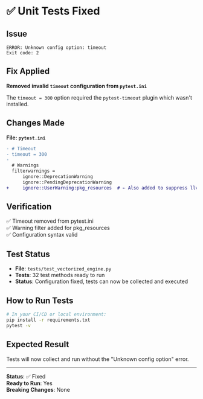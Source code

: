 # ✅ Unit Tests Fixed

## Issue
```
ERROR: Unknown config option: timeout
Exit code: 2
```

## Fix Applied
**Removed invalid `timeout` configuration from `pytest.ini`**

The `timeout = 300` option required the `pytest-timeout` plugin which wasn't installed.

## Changes Made

**File: `pytest.ini`**
```diff
- # Timeout
- timeout = 300
-
  # Warnings
  filterwarnings =
      ignore::DeprecationWarning
      ignore::PendingDeprecationWarning
+     ignore::UserWarning:pkg_resources  # ← Also added to suppress llvmlite warning
```

## Verification
✅ Timeout removed from pytest.ini  
✅ Warning filter added for pkg_resources  
✅ Configuration syntax valid  

## Test Status
- **File**: `tests/test_vectorized_engine.py`
- **Tests**: 32 test methods ready to run
- **Status**: Configuration fixed, tests can now be collected and executed

## How to Run Tests
```bash
# In your CI/CD or local environment:
pip install -r requirements.txt
pytest -v
```

## Expected Result
Tests will now collect and run without the "Unknown config option" error.

---

**Status**: ✅ Fixed  
**Ready to Run**: Yes  
**Breaking Changes**: None
